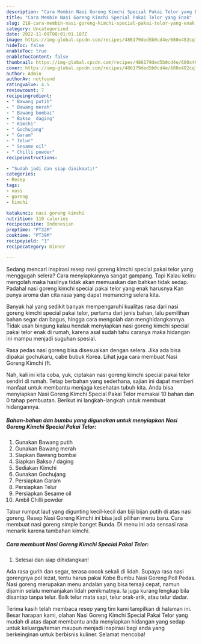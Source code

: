 ```yaml
---
description: "Cara Membin Nasi Goreng Kimchi Special Pakai Telor yang Enak"
title: "Cara Membin Nasi Goreng Kimchi Special Pakai Telor yang Enak"
slug: 218-cara-membin-nasi-goreng-kimchi-special-pakai-telor-yang-enak
category: Uncategorized
date: 2022-11-09T08:01:01.187Z
image: https://img-global.cpcdn.com/recipes/486179ded5b0cd4e/680x482cq70/nasi-goreng-kimchi-special-pakai-telor-foto-resep-utama.jpg
hideToc: false
enableToc: true
enableTocContent: false
thumbnail: https://img-global.cpcdn.com/recipes/486179ded5b0cd4e/680x482cq70/nasi-goreng-kimchi-special-pakai-telor-foto-resep-utama.jpg
cover: https://img-global.cpcdn.com/recipes/486179ded5b0cd4e/680x482cq70/nasi-goreng-kimchi-special-pakai-telor-foto-resep-utama.jpg
author: Admin
authorAv: notfound
ratingvalue: 4.5
reviewcount: 7
recipeingredient:
- " Bawang putih"
- " Bawang merah"
- " Bawang bombai"
- " Bakso  daging"
- " Kimchi"
- " Gochujang"
- " Garam"
- " Telur"
- " Sesame oil"
- " Chilli powder"
recipeinstructions:

- "Sudah jadi dan siap dinikmati!"
categories:
- Resep
tags:
- nasi
- goreng
- kimchi

katakunci: nasi goreng kimchi 
nutrition: 110 calories
recipecuisine: Indonesian
preptime: "PT32M"
cooktime: "PT39M"
recipeyield: "1"
recipecategory: Dinner

---
```



Sedang mencari inspirasi resep nasi goreng kimchi special pakai telor yang menggugah selera? Cara menyiapkannya sangat gampang. Tapi Kalau keliru mengolah maka hasilnya tidak akan memuaskan dan bahkan tidak sedap. Padahal nasi goreng kimchi special pakai telor yang enak harusnya Kan punya aroma dan cita rasa yang dapat memancing selera kita.


Banyak hal yang sedikit banyak mempengaruhi kualitas rasa dari nasi goreng kimchi special pakai telor, pertama dari jenis bahan, lalu pemilihan bahan segar dan bagus, hingga cara mengolah dan menghidangkannya. Tidak usah bingung kalau hendak menyiapkan nasi goreng kimchi special pakai telor enak di rumah, karena asal sudah tahu caranya maka hidangan ini mampu menjadi suguhan spesial.

Rasa pedas nasi goreng bisa disesuaikan dengan selera. Jika ada bisa dipakai gochukaru, cabe bubuk Korea. Lihat juga cara membuat Nasi Goreng Kimchi (ft.


Nah, kali ini kita coba, yuk, ciptakan nasi goreng kimchi special pakai telor sendiri di rumah. Tetap berbahan yang sederhana, sajian ini dapat memberi manfaat untuk membantu menjaga kesehatan tubuh kita. Anda bisa menyiapkan Nasi Goreng Kimchi Special Pakai Telor memakai 10 bahan dan 0 tahap pembuatan. Berikut ini langkah-langkah untuk membuat hidangannya.

<!--inarticleads1-->

##### Bahan-bahan dan bumbu yang digunakan untuk menyiapkan Nasi Goreng Kimchi Special Pakai Telor:

1. Gunakan  Bawang putih
1. Gunakan  Bawang merah
1. Siapkan  Bawang bombai
1. Siapkan  Bakso / daging
1. Sediakan  Kimchi
1. Gunakan  Gochujang
1. Persiapkan  Garam
1. Persiapkan  Telur
1. Persiapkan  Sesame oil
1. Ambil  Chilli powder


Tabur rumput laut yang digunting kecil-kecil dan biji bijan putih di atas nasi goreng. Resep Nasi Goreng Kimchi ini bisa jadi pilihan menu baru. Cara membuat nasi goreng simple banget Bunda. Di menu ini ada sensasi rasa menarik karena tambahan kimchi. 

<!--inarticleads2-->

##### Cara membuat Nasi Goreng Kimchi Special Pakai Telor:


1. Selesai dan siap dihidangkan!

Ada rasa gurih dan segar, terasa cocok sekali di lidah. Supaya rasa nasi gorengnya pol lezat, tentu harus pakai Kobe Bumbu Nasi Goreng Poll Pedas. Nasi goreng merupakan menu andalan yang bisa tersaji cepat, namun dijamin selalu memanjakan lidah penikmatnya. Ia juga kurang lengkap bila disantap tanpa telur. Baik telur mata sapi, telur orak-arik, atau telur dadar. 

Terima kasih telah membaca resep yang tim kami tampilkan di halaman ini. Besar harapan kami, olahan Nasi Goreng Kimchi Special Pakai Telor yang mudah di atas dapat membantu anda menyiapkan hidangan yang sedap untuk keluarga/teman maupun menjadi inspirasi bagi anda yang berkeinginan untuk berbisnis kuliner. Selamat mencoba!
